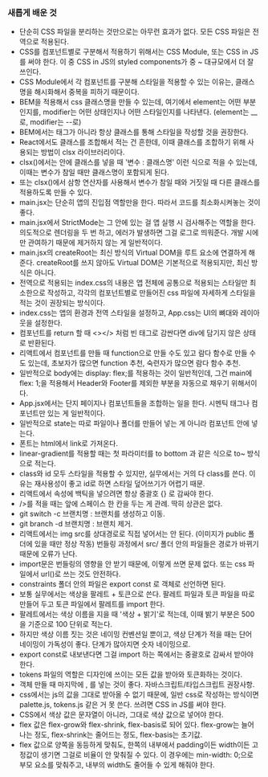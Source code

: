 ### 새롭게 배운 것

- 단순히 CSS 파일을 분리하는 것만으로는 아무런 효과가 없다. 모든 CSS 파일은 전역으로 적용된다.
- CSS를 컴포넌트별로 구분해서 적용하기 위해서는 CSS Module, 또는 CSS in JS를 써야 한다. 이 중 CSS in JS의 styled components가 중 ~ 대규모에서 더 잘 쓰인다.
- CSS Module에서 각 컴포넌트를 구분해 스타일을 적용할 수 있는 이유는, 클래스명을 해시화해서 중복을 피하기 때문이다.
- BEM을 적용해서 css 클래스명을 만들 수 있는데, 여기에서 element는 어떤 부분인지를, modifier는 어떤 상태인지나 어떤 스타일인지를 나타낸다. (element는 __로, modifier는 --로)
- BEM에서는 태그가 아니라 항상 클래스를 통해 스타일을 작성할 것을 권장한다.
- React에서도 클래스를 조합해서 적는 건 흔한데, 이때 클래스를 조합하기 위해 사용되는 방법이 clsx 라이브러리이다.
- clsx()에서는 안에 클래스를 넣을 때 '변수 : 클래스명' 이런 식으로 적을 수 있는데, 이때는 변수가 참일 때만 클래스명이 포함되게 된다.
- 또는 clsx()에서 삼항 연산자를 사용해서 변수가 참일 때와 거짓일 때 다른 클래스를 적용하도록 만들 수 있다.
- main.jsx는 단순히 앱의 진입점 역할만을 한다. 따라서 코드를 최소화시켜놓는 것이 좋다.
- main.jsx에서 StrictMode는 그 안에 있는 걸 앱 실행 시 검사해주는 역할을 한다. 의도적으로 렌더링을 두 번 하고, 에러가 발생하면 그걸 로그로 띄워준다. 개발 시에만 관여하기 때문에 제거하지 않는 게 일반적이다.
- main.jsx의 createRoot는 최신 방식의 Virtual DOM을 루트 요소에 연결하게 해준다. createRoot를 쓰지 않아도 Virtual DOM은 기본적으로 적용되지만, 최신 방식은 아니다.
- 전역으로 적용되는 index.css의 내용은 앱 전체에 공통으로 적용되는 스타일만 최소한으로 작성하고, 각각의 컴포넌트별로 만들어진 css 파일에 자세하게 스타일을 적는 것이 권장되는 방식이다.
- index.css는 앱의 환경과 전역 스타일을 설정하고, App.css는 UI의 뼈대와 레이아웃을 설정한다.
- 컴포넌트를 return 할 때 <></> 처럼 빈 태그로 감싼다면 div에 담기지 않은 상태로 반환된다.
- 리액트에서 컴포넌트를 만들 때 function으로 만들 수도 있고 람다 함수로 만들 수도 있는데, 초보자가 많으면 function 추천, 숙련자가 많으면 람다 함수 추천.
- 일반적으로 body에는 display: flex;를 적용하는 것이 일반적인데, 그건 main에 flex: 1;을 적용해서 Header와 Footer를 제외한 부분을 자동으로 채우기 위해서이다.
- App.jsx에서는 단지 페이지나 컴포넌트들을 조합하는 일을 한다. 시멘틱 태그나 컴포넌트만 있는 게 일반적이다.
- 일반적으로 state는 따로 파일이나 폴더를 만들어 넣는 게 아니라 컴포넌트 안에 넣는다.
- 폰트는 html에서 link로 가져온다.
- linear-gradient를 적용할 때는 첫 파라미터를 to bottom 과 같은 식으로 to~ 방식으로 적는다.
- class와 id 모두 스타일을 적용할 수 있지만, 실무에서는 거의 다 class를 쓴다. 이유는 재사용성이 좋고 id로 하면 스타일 덮어쓰기가 어렵기 때문.
- 리액트에서 속성에 백틱을 넣으려면 항상 중괄호 {} 로 감싸야 한다.
- />를 적을 때는 앞에 스페이스 한 칸을 두는 게 관례. 딱히 상관은 없다.
- git switch -c 브랜치명 : 브랜치를 생성하고 이동.
- git branch -d 브랜치명 : 브랜치 제거.
- 리액트에서는 img src를 상대경로로 직접 넣어서는 안 된다. (이미지가 public 폴더에 있을 때만 정상 작동) 번들링 과정에서 src/ 폴더 안의 파일들은 경로가 바뀌기 때문에 오류가 난다.
- import문은 번들링의 영향을 안 받기 때문에, 이렇게 쓰면 문제 없다. 또는 css 파일에서 url()로 쓰는 것도 안전하다.
- constraints 폴더 안의 파일은 export const 로 객체로 선언하면 된다.
- 보통 실무에서는 색상을 팔레트 + 토큰으로 쓴다. 팔레트 파일과 토큰 파일을 따로 만들어 두고 토큰 파일에서 팔레트를 import 한다.
- 팔레트에서는 색상 이름을 지을 때 '색상 + 밝기'로 적는데, 이때 밝기 부분은 500을 기준으로 100 단위로 적는다.
- 하지만 색상 이름 짓는 것은 네이밍 컨벤션일 뿐이고, 색상 단계가 적을 때는 단어 네이밍이 가독성이 좋다. 단계가 많아지면 숫자 네이밍으로.
- export const로 내보낸다면 그걸 import 하는 쪽에서는 중괄호로 감싸서 받아야 한다.
- tokens 파일의 역할은 디자인에 쓰이는 모든 값을 받아와 토큰화하는 것이다.
- 객체 만들 때 마지막에 , 를 넣는 것이 좋다. 자바스크립트/타입스크립트 권장사항.
- css에서는 js의 값을 그대로 받아올 수 없기 때문에, 일반 css로 작성하는 방식이면 palette.js, tokens.js 같은 거 못 쓴다. 쓰려면 CSS in JS를 써야 한다.
- CSS에서 색상 값은 문자열이 아니라, 그대로 색상 값으로 넣어야 한다.
- flex 값은 flex-grow와 flex-shrink, flex-basis로 되어 있다. flex-grow는 늘어나는 정도, flex-shrink는 줄어드는 정도, flex-basis는 초기값.
- flex 값으로 양쪽을 동등하게 맞춰도, 한쪽의 내부에서 padding이든 width이든 고정값이 생기면 그걸로 비율이 안 맞춰질 수 있다. 이 경우에는 min-width: 0;으로 부모 요소를 맞춰주고, 내부의 width도 줄어들 수 있게 해줘야 한다.